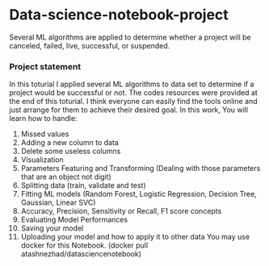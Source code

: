 # Data-science-notebook-project
 Several ML algorithms are applied to determine whether a project will be canceled, failed, live, successful, or suspended.
 
### Project statement
In this toturial I applied several ML algorithms to data set to determine if a project would be successful or not. 
The codes resources were provided at the end of this toturial. 
I think everyone can easily find the tools online and just arrange for them to achieve their desired goal. 
In this work, You will learn how to handle:

1. Missed values
2. Adding a new column to data
3. Delete some useless columns
4. Visualization
5. Parameters Featuring and Transforming (Dealing with those parameters that are an object not digit)
6. Splitting data (train, validate and test)
7. Fitting ML models (Random Forest, Logistic Regression, Decision Tree, Gaussian, Linear SVC)
8. Accuracy, Precision, Sensitivity or Recall, F1 score concepts
9. Evaluating Model Performances
10. Saving your model
11. Uploading your model and how to apply it to other data
You may use docker for this Notebook. 
(docker pull atashnezhad/datasciencenotebook)
